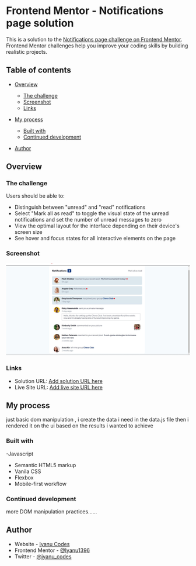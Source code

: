 # Frontend Mentor - Notifications page solution

This is a solution to the [Notifications page challenge on Frontend Mentor](https://www.frontendmentor.io/challenges/notifications-page-DqK5QAmKbC). Frontend Mentor challenges help you improve your coding skills by building realistic projects.

## Table of contents

- [Overview](#overview)
  - [The challenge](#the-challenge)
  - [Screenshot](#screenshot)
  - [Links](#links)
- [My process](#my-process)
  - [Built with](#built-with)
  - [Continued development](#continued-development)

- [Author](#author)

## Overview

### The challenge

Users should be able to:

- Distinguish between "unread" and "read" notifications
- Select "Mark all as read" to toggle the visual state of the unread notifications and set the number of unread messages to zero
- View the optimal layout for the interface depending on their device's screen size
- See hover and focus states for all interactive elements on the page

### Screenshot

![](./screenshot.jpg)

### Links

- Solution URL: [Add solution URL here](https://github.com/Iyanu1396/notifications-page-main.git)
- Live Site URL: [Add live site URL here](https://iyanus-notifications-page.netlify.app/)

## My process

just basic dom manipulation , i create the data i need in the data.js file then i rendered it on the ui based on the results i wanted to achieve

### Built with

-Javascript

- Semantic HTML5 markup
- Vanila CSS
- Flexbox
- Mobile-first workflow

### Continued development

more DOM manipulation practices......

## Author

- Website - [Iyanu Codes](https://github.com/Iyanu1396)
- Frontend Mentor - [@Iyanu1396](https://www.frontendmentor.io/profile/Iyanu1396)
- Twitter - [@iyanu_codes](https://twitter.com/iyanu_codes)
